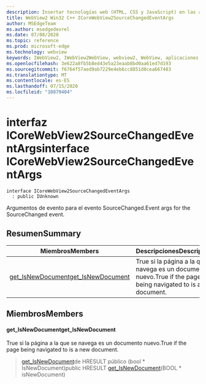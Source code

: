 ```yaml
---
description: Insertar tecnologías web (HTML, CSS y JavaScript) en las aplicaciones nativas con el control Microsoft Edge WebView2
title: WebView2 Win32 C++ ICoreWebView2SourceChangedEventArgs
author: MSEdgeTeam
ms.author: msedgedevrel
ms.date: 07/08/2020
ms.topic: reference
ms.prod: microsoft-edge
ms.technology: webview
keywords: IWebView2, IWebView2WebView, webview2, WebView, aplicaciones Win32, Win32, Edge, ICoreWebView2, ICoreWebView2Controller, control de explorador, HTML Edge, ICoreWebView2SourceChangedEventArgs
ms.openlocfilehash: 3e622a8fb5b8ed43e5a23eaab8bd0aa61ed7d193
ms.sourcegitcommit: f6764f57aed9ab7229e4eb6cc8851d0cea667403
ms.translationtype: MT
ms.contentlocale: es-ES
ms.lasthandoff: 07/15/2020
ms.locfileid: "10879404"
---
```

# <span data-ttu-id="e5884-104">interfaz ICoreWebView2SourceChangedEventArgs</span><span class="sxs-lookup"><span data-stu-id="e5884-104">interface ICoreWebView2SourceChangedEventArgs</span></span> 

```
interface ICoreWebView2SourceChangedEventArgs
  : public IUnknown
```

<span data-ttu-id="e5884-105">Argumentos de evento para el evento SourceChanged.</span><span class="sxs-lookup"><span data-stu-id="e5884-105">Event args for the SourceChanged event.</span></span>

## <span data-ttu-id="e5884-106">Resumen</span><span class="sxs-lookup"><span data-stu-id="e5884-106">Summary</span></span>

 <span data-ttu-id="e5884-107">Miembros</span><span class="sxs-lookup"><span data-stu-id="e5884-107">Members</span></span>                        | <span data-ttu-id="e5884-108">Descripciones</span><span class="sxs-lookup"><span data-stu-id="e5884-108">Descriptions</span></span>
--------------------------------|---------------------------------------------
[<span data-ttu-id="e5884-109">get_IsNewDocument</span><span class="sxs-lookup"><span data-stu-id="e5884-109">get_IsNewDocument</span></span>](#get_isnewdocument) | <span data-ttu-id="e5884-110">True si la página a la que se navega es un documento nuevo.</span><span class="sxs-lookup"><span data-stu-id="e5884-110">True if the page being navigated to is a new document.</span></span>

## <span data-ttu-id="e5884-111">Miembros</span><span class="sxs-lookup"><span data-stu-id="e5884-111">Members</span></span>

#### <span data-ttu-id="e5884-112">get_IsNewDocument</span><span class="sxs-lookup"><span data-stu-id="e5884-112">get_IsNewDocument</span></span> 

<span data-ttu-id="e5884-113">True si la página a la que se navega es un documento nuevo.</span><span class="sxs-lookup"><span data-stu-id="e5884-113">True if the page being navigated to is a new document.</span></span>

> <span data-ttu-id="e5884-114">[get_IsNewDocument](#get_isnewdocument)de HRESULT público (bool \* IsNewDocument)</span><span class="sxs-lookup"><span data-stu-id="e5884-114">public HRESULT [get_IsNewDocument](#get_isnewdocument)(BOOL \* isNewDocument)</span></span>


